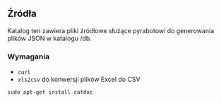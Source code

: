 ## Źródła

Katalog ten zawiera pliki źródłowe służące pyrabotowi do generowania plików JSON w katalogu /db.

### Wymagania

* ``curl``
* ``xls2csv`` do konwersji plików Excel do CSV

```
sudo apt-get install catdoc
```
